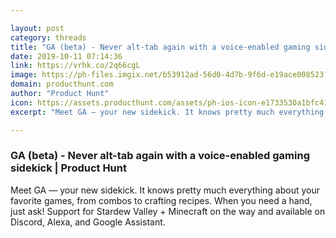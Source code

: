 ```yaml
---

layout: post
category: threads
title: "GA (beta) - Never alt-tab again with a voice-enabled gaming sidekick"
date: 2019-10-11 07:14:36
link: https://vrhk.co/2q66cgL
image: https://ph-files.imgix.net/b53912ad-56d0-4d7b-9f6d-e19ace008523?auto=format&fit=crop&h=512&w=1024
domain: producthunt.com
author: "Product Hunt"
icon: https://assets.producthunt.com/assets/ph-ios-icon-e1733530a1bfc41080db8161823f1ef262cdbbc933800c0a2a706f70eb9c277a.png
excerpt: "Meet GA — your new sidekick. It knows pretty much everything about your favorite games, from combos to crafting recipes. When you need a hand, just ask! Support for Stardew Valley + Minecraft on the way and available on Discord, Alexa, and Google Assistant."

---
```


### GA (beta) - Never alt-tab again with a voice-enabled gaming sidekick | Product Hunt

Meet GA — your new sidekick. It knows pretty much everything about your favorite games, from combos to crafting recipes. When you need a hand, just ask! Support for Stardew Valley + Minecraft on the way and available on Discord, Alexa, and Google Assistant.